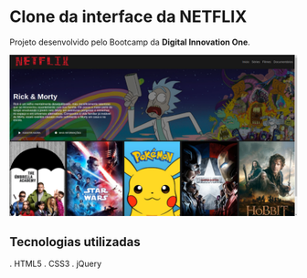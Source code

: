 # Clone da interface da NETFLIX

Projeto desenvolvido pelo Bootcamp da **Digital Innovation One**.

![Tela inicial](./img/netflix.png)

## Tecnologias utilizadas

. HTML5
. CSS3
. jQuery